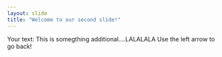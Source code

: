 ```yaml
---
layout: slide
title: "Welcome to our second slide!"
---
```

Your text: This is somegthing additional....LALALALA
Use the left arrow to go back!
